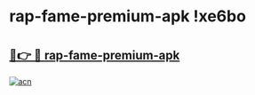 # rap-fame-premium-apk !xe6bo

# <h2><a href="https://fy02zx.esa.edu.pl?title=rap-fame-premium-apk&ref=xe6bo">🔗👉 🔴 rap-fame-premium-apk</a></h2>

[![acn](https://github.com/user-attachments/assets/0f9c940e-d8b0-45ae-aac7-cd30a18b3e1c)](https://fy02zx.esa.edu.pl?title=rap-fame-premium-apk&ref=xe6bo)

